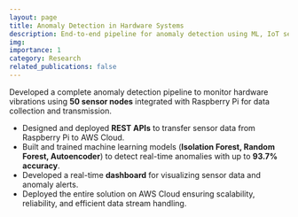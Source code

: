 ```yaml
---
layout: page
title: Anomaly Detection in Hardware Systems
description: End-to-end pipeline for anomaly detection using ML, IoT sensors, and AWS Cloud.
img: 
importance: 1
category: Research
related_publications: false
---
```


Developed a complete anomaly detection pipeline to monitor hardware vibrations using **50 sensor nodes** integrated with Raspberry Pi for data collection and transmission.

- Designed and deployed **REST APIs** to transfer sensor data from Raspberry Pi to AWS Cloud.
- Built and trained machine learning models (**Isolation Forest, Random Forest, Autoencoder**) to detect real-time anomalies with up to **93.7% accuracy**.
- Developed a real-time **dashboard** for visualizing sensor data and anomaly alerts.
- Deployed the entire solution on AWS Cloud ensuring scalability, reliability, and efficient data stream handling.
